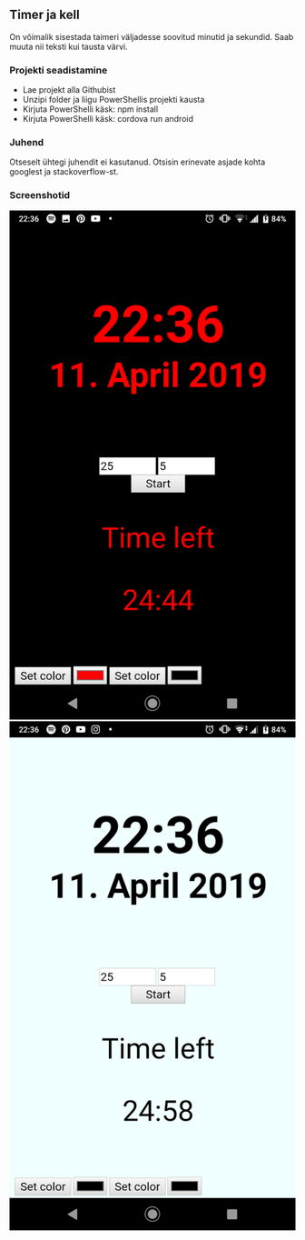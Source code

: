 ## Timer ja kell
  On võimalik sisestada taimeri väljadesse soovitud minutid ja sekundid. Saab muuta nii teksti kui tausta värvi.
### Projekti seadistamine
- Lae projekt alla Githubist
- Unzipi folder ja liigu PowerShellis projekti kausta
- Kirjuta PowerShelli käsk: npm install
- Kirjuta PowerShelli käsk: cordova run android
### Juhend
Otseselt ühtegi juhendit ei kasutanud. Otsisin erinevate asjade kohta googlest ja stackoverflow-st.
### Screenshotid
![screenshot](screenshots/screenshot1.png "screenshot")
![screenshot](screenshots/screenshot2.png "screenshot")
